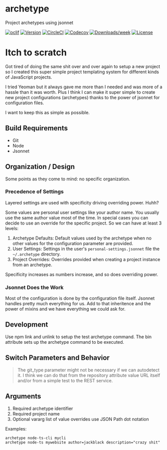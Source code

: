 archetype
=========

Project archetypes using jsonnet

[![oclif](https://img.shields.io/badge/cli-oclif-brightgreen.svg)](https://oclif.io)
[![Version](https://img.shields.io/npm/v/archetype.svg)](https://npmjs.org/package/archetype)
[![CircleCI](https://circleci.com/gh/akarasulu/archetype/tree/master.svg?style=shield)](https://circleci.com/gh/akarasulu/archetype/tree/master)
[![Codecov](https://codecov.io/gh/akarasulu/archetype/branch/master/graph/badge.svg)](https://codecov.io/gh/akarasulu/archetype)
[![Downloads/week](https://img.shields.io/npm/dw/archetype.svg)](https://npmjs.org/package/archetype)
[![License](https://img.shields.io/npm/l/archetype.svg)](https://github.com/akarasulu/archetype/blob/master/package.json)

# Itch to scratch

Got tired of doing the same shit over and over again to setup a new project so I created this super simple project templating system for different kinds of JavaScript projects.

I tried Yeoman but it always gave me more than I needed and was more of a hassle than it was worth. Plus I think I can make it super simple to create new project configurations (archetypes) thanks to the power of jsonnet for configuration files.

I want to keep this as simple as possible.

## Build Requirements

* Git
* Node
* Jsonnet

## Organization / Design

Some points as they come to mind: no specific organization.

### Precedence of Settings

Layered settings are used with specificity driving overriding power. Huhh?

Some values are personal user settings like your author name. You usually use the same author value most of the time. In special cases you can decide to use an override for the specific project. So we can have at least 3 levels:

1. Archetype Defaults: Default values used by the archetype when no other values for the configuration parameter are provided.
2. User Settings: Settings in the user's `personal-settings.jsonnet` file the `~/.archetype` directory.
3. Project Overrides: Overrides provided when creating a project instance from an archetype.

Specificity increases as numbers increase, and so does overriding power.

### Jsonnet Does the Work

Most of the configuration is done by the configuration file itself. Jsonnet handles pretty much everything for us. Add to that inheritence and the power of mixins and we have everything we could ask for.

## Development

Use npm link and unlink to setup the test archetype command. The bin attribute sets up the archetype command to be executed.

## Switch Parameters and Behavior

> The git_type parameter might not be necessary if we can autodetect it. I think we can do that from the repository attribute value URL itself and/or from a simple test to the REST service.

## Arguments

1. Required archetype identifier
2. Required project name
3. Optional vararg list of value overrides use JSON Path dot notation

Examples:

```shell
archetype node-ts-cli mycli
archetype node-ts mywebsite author=jackblack description="crazy shit"
```
